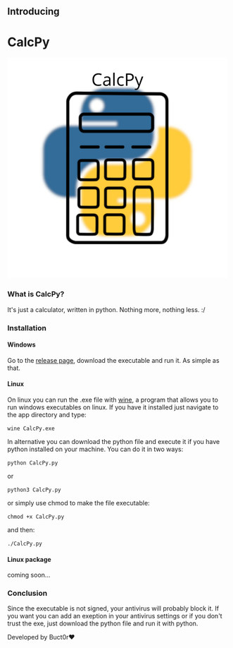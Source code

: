 ## Introducing

# CalcPy
![CalcPy image](CalcPy.png)


### What is CalcPy?
It's just a calculator, written in python. Nothing more, nothing less. :/

### Installation

#### Windows
Go to the [release page](https://github.com/Buct0r/CalcPy/releases), download the executable and run it. As simple as that.


#### Linux
On linux you can run the .exe file with [wine](https://github.com/wine-mirror/wine), a program that allows you to run windows executables on linux.
If you have it installed just navigate to the app directory and type:
```
wine CalcPy.exe
```

In alternative you can download the python file and execute it if you have python installed on your machine. You can do it in two ways:
```
python CalcPy.py
```
or 
```
python3 CalcPy.py
```

or simply use chmod to make the file executable:
```
chmod +x CalcPy.py
```

and then:
```
./CalcPy.py
```

#### Linux package
coming soon...

### Conclusion
Since the executable is not signed, your antivirus will probably block it. If you want you can add an exeption in your antivirus settings or if you don't trust the exe, just download the python file and run it with python. 

Developed by Buct0r❤️
